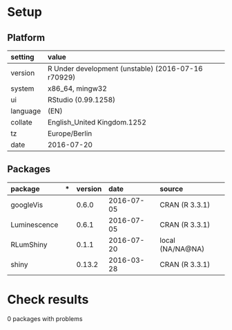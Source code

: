 # Setup

## Platform

|setting  |value                                              |
|:--------|:--------------------------------------------------|
|version  |R Under development (unstable) (2016-07-16 r70929) |
|system   |x86_64, mingw32                                    |
|ui       |RStudio (0.99.1258)                                |
|language |(EN)                                               |
|collate  |English_United Kingdom.1252                        |
|tz       |Europe/Berlin                                      |
|date     |2016-07-20                                         |

## Packages

|package      |*  |version |date       |source           |
|:------------|:--|:-------|:----------|:----------------|
|googleVis    |   |0.6.0   |2016-07-05 |CRAN (R 3.3.1)   |
|Luminescence |   |0.6.1   |2016-07-05 |CRAN (R 3.3.1)   |
|RLumShiny    |   |0.1.1   |2016-07-20 |local (NA/NA@NA) |
|shiny        |   |0.13.2  |2016-03-28 |CRAN (R 3.3.1)   |

# Check results
0 packages with problems


